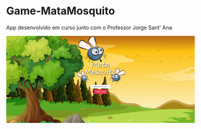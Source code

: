 # Game-MataMosquito
App desenvolvido em curso junto com o Professor Jorge Sant' Ana

![alt text](/imagens/printgame.png)